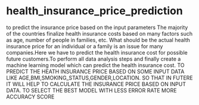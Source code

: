 # health_insurance_price_prediction
to predict the insurance price based on the input parameters 
The majority of the countries finalize health insurance costs based on many factors such as age, number of people in families, etc. What should be the actual health insurance price for an individual or a family is an issue for many companies.Here we have to predict the health insurance cost for possible future customers.To perform all data analysis steps and finally create a machine learning model which can predict the health insurance cost.
TO PREDICT THE HEATH INSURANCE PRICE BASED ON SOME INPUT DATA LIKE AGE,BMI,SMOKING_STATUS,GENDER,LOCATION.
SO THAT IN FUTERE IT WILL HELP TO CALCULATE THE INSURANCE PRICE BASED ON INPUT DATA.
TO SELECT THE BEST MODEL WITH LESS ERROR RATE MORE ACCURACY SCORE
